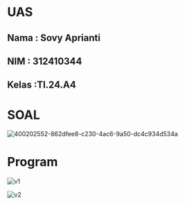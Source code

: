 # UAS
## Nama : Sovy Aprianti
## NIM : 312410344
## Kelas :TI.24.A4

# SOAL
![400202552-862dfee8-c230-4ac6-9a50-dc4c934d534a](https://github.com/user-attachments/assets/10645445-a239-4014-89d4-fc72f940eb4e)

# Program
![v1](https://github.com/user-attachments/assets/18d156f2-f71e-4a03-9cac-deded8ae19ec)

![v2](https://github.com/user-attachments/assets/65b26acd-bd91-402d-87b3-c2fa0e8d9a89)






